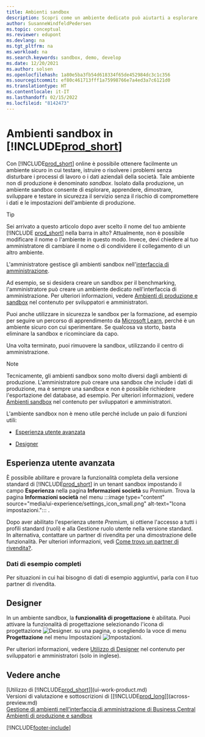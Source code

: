 ```yaml
---
title: Ambienti sandbox
description: Scopri come un ambiente dedicato può aiutarti a esplorare, imparare, dimostrare, sviluppare, risolvere i problemi e testare Business Central in sicurezza.
author: SusanneWindfeldPedersen
ms.topic: conceptual
ms.reviewer: edupont
ms.devlang: na
ms.tgt_pltfrm: na
ms.workload: na
ms.search.keywords: sandbox, demo, develop
ms.date: 12/20/2021
ms.author: solsen
ms.openlocfilehash: 1a80e5ba3fb54d618334f65de452984dc3c1c356
ms.sourcegitcommit: ef80c461713fff1a75998766e7a4ed3a7c6121d0
ms.translationtype: HT
ms.contentlocale: it-IT
ms.lasthandoff: 02/15/2022
ms.locfileid: "8142473"
---
```

# <a name="sandbox-environments-in-prod_short"></a>Ambienti sandbox in [!INCLUDE[prod_short](includes/prod_short.md)]

Con [!INCLUDE[prod_short](includes/prod_short.md)] online è possibile ottenere facilmente un ambiente sicuro in cui testare, istruire o risolvere i problemi senza disturbare i processi di lavoro o i dati aziendali della società. Tale ambiente non di produzione è denominato *sandbox*. Isolato dalla produzione, un ambiente sandbox consente di esplorare, apprendere, dimostrare, sviluppare e testare in sicurezza il servizio senza il rischio di compromettere i dati e le impostazioni dell'ambiente di produzione.  

> [!TIP]
> Sei arrivato a questo articolo dopo aver scelto il nome del tuo ambiente [!INCLUDE [prod_short](includes/prod_short.md)] nella barra in alto? Attualmente, non è possibile modificare il nome o l'ambiente in questo modo. Invece, devi chiedere al tuo amministratore di cambiare il nome o di condividere il collegamento di un altro ambiente.

L'amministratore gestisce gli ambienti sandbox nell'[interfaccia di amministrazione](/dynamics365/business-central/dev-itpro/administration/tenant-admin-center-environments?toc=/dynamics365/business-central/toc.json).  

Ad esempio, se si desidera creare un sandbox per il benchmarking, l'amministratore può creare un ambiente dedicato nell'interfaccia di amministrazione. Per ulteriori informazioni, vedere [Ambienti di produzione e sandbox](/dynamics365/business-central/dev-itpro/administration/environment-types) nel contenuto per sviluppatori e amministratori.  

Puoi anche utilizzare in sicurezza le sandbox per la formazione, ad esempio per seguire un percorso di apprendimento da [Microsoft Learn](/learn/dynamics365/business-central?WT.mc_id=dyn365bc_landingpage-docs), perché è un ambiente sicuro con cui sperimentare. Se qualcosa va storto, basta eliminare la sandbox e ricominciare da capo.  

Una volta terminato, puoi rimuovere la sandbox, utilizzando il centro di amministrazione.  

> [!NOTE]
> Tecnicamente, gli ambienti sandbox sono molto diversi dagli ambienti di produzione. L'amministratore può creare una sandbox che include i dati di produzione, ma è sempre una sandbox e non è possibile richiedere l'esportazione del database, ad esempio. Per ulteriori informazioni, vedere [Ambienti sandbox](/dynamics365/business-central/dev-itpro/administration/environment-types#sandbox-environments) nel contenuto per sviluppatori e amministratori.

L'ambiente sandbox non è meno utile perché include un paio di funzioni utili:

* [Esperienza utente avanzata](#advanced-user-experience)  
<!--* [Complete sample data](#complete-sample-data)  -->
* [Designer](#designer)  

## <a name="advanced-user-experience"></a>Esperienza utente avanzata

È possibile abilitare e provare la funzionalità completa della versione standard di [!INCLUDE[prod_short](includes/prod_short.md)] in un tenant sandbox impostando il campo **Esperienza** nella pagina **Informazioni società** su *Premium*. Trova la pagina **Informazioni società** nel menu :::image type="content" source="media/ui-experience/settings_icon_small.png" alt-text="Icona impostazioni."::: .  

Dopo aver abilitato l'esperienza utente *Premium*, si ottiene l'accesso a tutti i profili standard (ruoli) e alla Gestione ruolo utente nella versione standard. In alternativa, contattare un partner di rivendita per una dimostrazione delle funzionalità. Per ulteriori informazioni, vedi [Come trovo un partner di rivendita?](across-faq.yml#how-do-i-find-a-reselling-partner).  

### <a name="complete-sample-data"></a>Dati di esempio completi

Per situazioni in cui hai bisogno di dati di esempio aggiuntivi, parla con il tuo partner di rivendita.
<!-- In the sandbox environment, you can also create a new company with the **Advanced Evaluation - Complete Sample Data** option so that you can take training or step through walkthroughs that require additional sample data, such as [Walkthrough: Receiving and Putting Away in Basic Warehouse Configurations](walkthrough-receiving-and-putting-away-in-basic-warehousing.md).   -->

<!--#### To create a company with complete sample data in a sandbox

1. Choose the ![Lightbulb that opens the Tell Me feature.](media/ui-search/search_small.png "Tell me what you want to do") icon, enter **Companies**, and then choose the related link.  
2. Choose the **New** action, and then choose **Create New Company**.  
3. In the **Assisted Setup for Creating a Company** page, choose **Next**.  
4. Specify a name for the new company, and then, in the **Select the data and setup to get started** field, choose **Advanced Evaluation - Complete Sample Data**.  
5. Complete the rest of the assisted setup guide.  

When the assisted setup guide completes, you can start exploring the new company with the complete sample data. For more information, see [Creating New Companies in [!INCLUDE[prod_short](includes/prod_short.md)]](about-new-company.md).  -->

## <a name="designer"></a>Designer

In un ambiente sandbox, la **funzionalità di progettazione** è abilitata. Puoi attivare la funzionalità di progettazione selezionando l'icona di progettazione ![Designer.](./media/across-sandbox/sandbox-inclient-design-icon.png) su una pagina, o scegliendo la voce di menu **Progettazione** nel menu Impostazioni ![Impostazioni](media/ui-experience/settings_icon_small.png).  

Per ulteriori informazioni, vedere [Utilizzo di Designer](/dynamics365/business-central/dev-itpro/developer/devenv-inclient-designer) nel contenuto per sviluppatori e amministratori (solo in inglese).  

<!-- ![In-client Designer.](./media/across-sandbox/sandbox-inclient-designer.png) -->

## <a name="see-also"></a>Vedere anche

[Utilizzo di [!INCLUDE[prod_short](includes/prod_short.md)]](ui-work-product.md)  
Versioni di valutazione e sottoscrizioni di [[!INCLUDE[prod_long](includes/prod_long.md)]](across-preview.md)  
[Gestione di ambienti nell'interfaccia di amministrazione di Business Central](/dynamics365/business-central/dev-itpro/administration/tenant-admin-center-environments)  
[Ambienti di produzione e sandbox](/dynamics365/business-central/dev-itpro/administration/environment-types)  


[!INCLUDE[footer-include](includes/footer-banner.md)]
